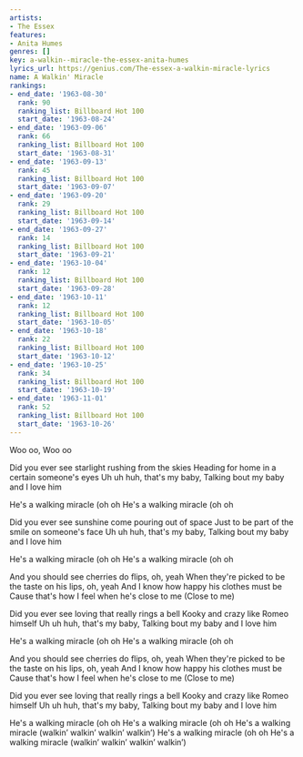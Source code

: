 ```yaml
---
artists:
- The Essex
features:
- Anita Humes
genres: []
key: a-walkin--miracle-the-essex-anita-humes
lyrics_url: https://genius.com/The-essex-a-walkin-miracle-lyrics
name: A Walkin' Miracle
rankings:
- end_date: '1963-08-30'
  rank: 90
  ranking_list: Billboard Hot 100
  start_date: '1963-08-24'
- end_date: '1963-09-06'
  rank: 66
  ranking_list: Billboard Hot 100
  start_date: '1963-08-31'
- end_date: '1963-09-13'
  rank: 45
  ranking_list: Billboard Hot 100
  start_date: '1963-09-07'
- end_date: '1963-09-20'
  rank: 29
  ranking_list: Billboard Hot 100
  start_date: '1963-09-14'
- end_date: '1963-09-27'
  rank: 14
  ranking_list: Billboard Hot 100
  start_date: '1963-09-21'
- end_date: '1963-10-04'
  rank: 12
  ranking_list: Billboard Hot 100
  start_date: '1963-09-28'
- end_date: '1963-10-11'
  rank: 12
  ranking_list: Billboard Hot 100
  start_date: '1963-10-05'
- end_date: '1963-10-18'
  rank: 22
  ranking_list: Billboard Hot 100
  start_date: '1963-10-12'
- end_date: '1963-10-25'
  rank: 34
  ranking_list: Billboard Hot 100
  start_date: '1963-10-19'
- end_date: '1963-11-01'
  rank: 52
  ranking_list: Billboard Hot 100
  start_date: '1963-10-26'
---
```

Woo oo, Woo oo



Did you ever see starlight rushing from the skies
Heading for home in a certain someone's eyes
Uh uh huh, that's my baby, Talking bout my baby and I love him



He's a walking miracle (oh oh
He's a walking miracle (oh oh



Did you ever see sunshine come pouring out of space
Just to be part of the smile on someone's face
Uh uh huh, that's my baby, Talking bout my baby and I love him



He's a walking miracle (oh oh
He's a walking miracle (oh oh



And you should see cherries do flips, oh, yeah
When they're picked to be the taste on his lips, oh, yeah
And I know how happy his clothes must be
Cause that's how I feel when he's close to me (Close to me)



Did you ever see loving that really rings a bell
Kooky and crazy like Romeo himself
Uh uh huh, that's my baby, Talking bout my baby and I love him



He's a walking miracle (oh oh
He's a walking miracle (oh oh



And you should see cherries do flips, oh, yeah
When they're picked to be the taste on his lips, oh, yeah
And I know how happy his clothes must be
Cause that's how I feel when he's close to me (Close to me)



Did you ever see loving that really rings a bell
Kooky and crazy like Romeo himself
Uh uh huh, that's my baby, Talking bout my baby and I love him



He's a walking miracle (oh oh
He's a walking miracle (oh oh
He's a walking miracle (walkin’ walkin’ walkin’ walkin’)
He's a walking miracle (oh oh
He's a walking miracle (walkin’ walkin’ walkin’ walkin’)
